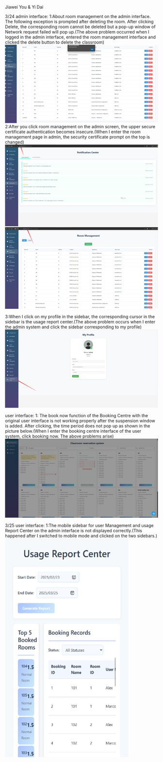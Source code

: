 Jiawei You & Yi Dai

3/24
admin interface:
1:About room management on the admin interface. The following exception is prompted after deleting the room. After clicking Delete, the corresponding room cannot be deleted but a pop-up window of Network request failed will pop up.(The above problem occurred when I logged in the admin interface, entered the room management interface and clicked the delete button to delete the classroom)
![alt text](TestImages/image-1.png)
2:After you click room management on the admin screen, the upper secure certificate authentication becomes insecure.(When I enter the room management page in admin, the security certificate prompt on the top is changed)
![alt text](TestImages/image-2.png) ![alt text](TestImages/image-3.png)

3:When I click on my profile in the sidebar, the corresponding cursor in the sidebar is the usage report center.(The above problem occurs when I enter the admin system and click the sidebar corresponding to my profile)
![alt text](TestImages/image-4.png)

user interface:
1: The book now function of the Booking Centre with the original user interface is not working properly after the suspension window is added. After clicking, the time period does not pop up as shown in the picture below.(When I enter the booking centre interface of the user system, click booking now. The above problems arise)
![alt text](TestImages/image5.png)

3/25
user interface:
1:The mobile sidebar for user Management and usage Report Center on the admin interface is not displayed correctly.(This happened after I switched to mobile mode and clicked on the two sidebars.)
![alt text](TestImages/image.png)